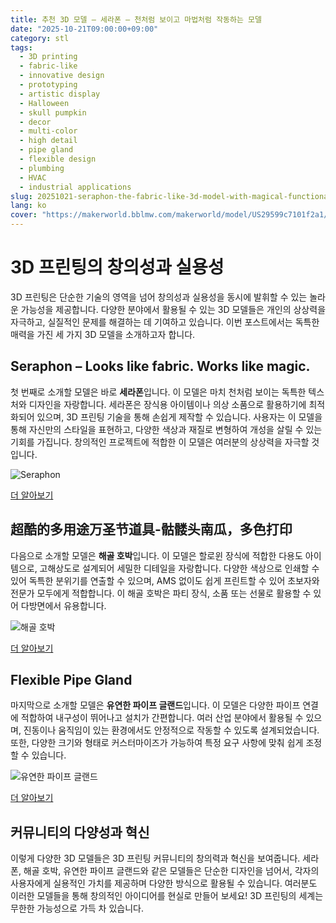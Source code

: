 ```yaml
---
title: 추천 3D 모델 – 세라폰 – 천처럼 보이고 마법처럼 작동하는 모델
date: "2025-10-21T09:00:00+09:00"
category: stl
tags:
  - 3D printing
  - fabric-like
  - innovative design
  - prototyping
  - artistic display
  - Halloween
  - skull pumpkin
  - decor
  - multi-color
  - high detail
  - pipe gland
  - flexible design
  - plumbing
  - HVAC
  - industrial applications
slug: 20251021-seraphon-the-fabric-like-3d-model-with-magical-functionality
lang: ko
cover: "https://makerworld.bblmw.com/makerworld/model/US29599c7101f2a1/design/2025-10-21_2a1ebf255f7b5.jpg"
---
```


# 3D 프린팅의 창의성과 실용성

3D 프린팅은 단순한 기술의 영역을 넘어 창의성과 실용성을 동시에 발휘할 수 있는 놀라운 가능성을 제공합니다. 다양한 분야에서 활용될 수 있는 3D 모델들은 개인의 상상력을 자극하고, 실질적인 문제를 해결하는 데 기여하고 있습니다. 이번 포스트에서는 독특한 매력을 가진 세 가지 3D 모델을 소개하고자 합니다.

## Seraphon – Looks like fabric. Works like magic.

첫 번째로 소개할 모델은 바로 **세라폰**입니다. 이 모델은 마치 천처럼 보이는 독특한 텍스처와 디자인을 자랑합니다. 세라폰은 장식용 아이템이나 의상 소품으로 활용하기에 최적화되어 있으며, 3D 프린팅 기술을 통해 손쉽게 제작할 수 있습니다. 사용자는 이 모델을 통해 자신만의 스타일을 표현하고, 다양한 색상과 재질로 변형하여 개성을 살릴 수 있는 기회를 가집니다. 창의적인 프로젝트에 적합한 이 모델은 여러분의 상상력을 자극할 것입니다. 

![Seraphon](https://makerworld.bblmw.com/makerworld/model/US29599c7101f2a1/design/2025-10-21_2a1ebf255f7b5.jpg)

[더 알아보기](https://makerworld.com/en/models/1909628-seraphon-looks-like-fabric-works-like-magic)

## 超酷的多用途万圣节道具-骷髅头南瓜，多色打印

다음으로 소개할 모델은 **해골 호박**입니다. 이 모델은 할로윈 장식에 적합한 다용도 아이템으로, 고해상도로 설계되어 세밀한 디테일을 자랑합니다. 다양한 색상으로 인쇄할 수 있어 독특한 분위기를 연출할 수 있으며, AMS 없이도 쉽게 프린트할 수 있어 초보자와 전문가 모두에게 적합합니다. 이 해골 호박은 파티 장식, 소품 또는 선물로 활용할 수 있어 다방면에서 유용합니다.

![해골 호박](https://makerworld.bblmw.com/makerworld/model/US1c6fdea677040a/design/2025-10-21_ddf6de47562468.png)

[더 알아보기](https://makerworld.com/en/models/1910361-super-cool-multi-purpose-halloween-prop-skull-pump)

## Flexible Pipe Gland

마지막으로 소개할 모델은 **유연한 파이프 글랜드**입니다. 이 모델은 다양한 파이프 연결에 적합하여 내구성이 뛰어나고 설치가 간편합니다. 여러 산업 분야에서 활용될 수 있으며, 진동이나 움직임이 있는 환경에서도 안정적으로 작동할 수 있도록 설계되었습니다. 또한, 다양한 크기와 형태로 커스터마이즈가 가능하여 특정 요구 사항에 맞춰 쉽게 조정할 수 있습니다.

![유연한 파이프 글랜드](https://makerworld.bblmw.com/makerworld/model/US8e505bcd8592e7/design/2025-10-21_7b42879f8ed0c.jpeg)

[더 알아보기](https://makerworld.com/en/models/1910868-flexible-pipe-gland)

## 커뮤니티의 다양성과 혁신

이렇게 다양한 3D 모델들은 3D 프린팅 커뮤니티의 창의력과 혁신을 보여줍니다. 세라폰, 해골 호박, 유연한 파이프 글랜드와 같은 모델들은 단순한 디자인을 넘어서, 각자의 사용자에게 실용적인 가치를 제공하며 다양한 방식으로 활용될 수 있습니다. 여러분도 이러한 모델들을 통해 창의적인 아이디어를 현실로 만들어 보세요! 3D 프린팅의 세계는 무한한 가능성으로 가득 차 있습니다.